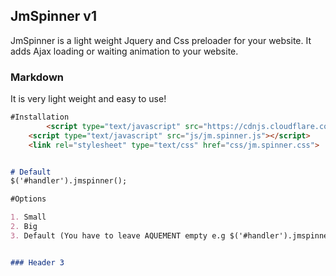 ## JmSpinner v1


JmSpinner is a light weight Jquery and Css preloader for your website. It adds Ajax loading or waiting animation to your website.

### Markdown

It is very light weight and easy to use!

```markdown
#Installation
        <script type="text/javascript" src="https://cdnjs.cloudflare.com/ajax/libs/jquery/3.2.1/jquery.min.js"></script>
	<script type="text/javascript" src="js/jm.spinner.js"></script>
	<link rel="stylesheet" type="text/css" href="css/jm.spinner.css">


# Default
$('#handler').jmspinner();

#Options

1. Small
2. Big
3. Default (You have to leave AQUEMENT empty e.g $('#handler').jmspinner()).


### Header 3


```

